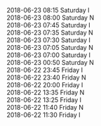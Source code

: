 2018-06-23 08:15 Saturday  I  
2018-06-23 08:00 Saturday  N  
2018-06-23 07:45 Saturday  I  
2018-06-23 07:35 Saturday  N  
2018-06-23 07:30 Saturday  I  
2018-06-23 07:05 Saturday  N  
2018-06-23 07:00 Saturday  I  
2018-06-23 00:50 Saturday  N  
2018-06-22 23:45 Friday  I  
2018-06-22 23:40 Friday  N  
2018-06-22 20:00 Friday  I  
2018-06-22 13:35 Friday  N  
2018-06-22 13:25 Friday  I  
2018-06-22 11:40 Friday  N  
2018-06-22 11:30 Friday  I  
